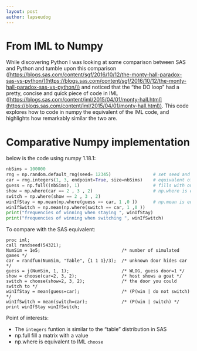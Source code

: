 ```yaml
---
layout: post
author: lapseudog
---
```


# From IML to Numpy
While discovering Python I was looking at some comparison between SAS and Python and tumble upon this comparison ([https://blogs.sas.com/content/sgf/2016/10/12/the-monty-hall-paradox-sas-vs-python/](https://blogs.sas.com/content/sgf/2016/10/12/the-monty-hall-paradox-sas-vs-python/)) and noticed that the “the DO loop” had a pretty, concise and quick piece of code in IML ([https://blogs.sas.com/content/iml/2015/04/01/monty-hall.html](https://blogs.sas.com/content/iml/2015/04/01/monty-hall.html)). This code explores how to code in numpy the equivalent of the IML code, and highlights how remarkably similar the two are.

# Comparative Numpy implementation
below is the code using numpy 1.18.1:

```python
nbSims = 100000
rng = np.random.default_rng(seed= 12345)                # set seed and initialise
car = rng.integers(1, 3, endpoint=True, size=nbSims)    # equivalent of the table distribution
guess = np.full((nbSims), 1)                            # fills with ones
show = np.where(car == 2 , 3 , 2)                       # np.where is equivalent of the choose method
switch = np.where(show == 2 , 3 , 2)
winIfStay = np.mean(np.where(guess == car, 1 ,0 ))      # np.mean is equivalent to the IML mean
winIfSwitch = np.mean(np.where(switch == car, 1 ,0 ))
print("frequencies of winning when staying ", winIfStay)
print("frequencies of winning when switching ", winIfSwitch)
```

To compare with the SAS equivalent:

```sas
proc iml;
call randseed(54321);
NumSim = 1e5;                               /* number of simulated games */
car = randfun(NumSim, "Table", {1 1 1}/3);  /* unknown door hides car */
guess = j(NumSim, 1, 1);                    /* WLOG, guess door=1 */
show = choose(car=2, 3, 2);                 /* host shows a goat */
switch = choose(show=2, 3, 2);              /* the door you could switch to */
winIfStay = mean(guess=car);                /* (P(win | do not switch) */
winIfSwitch = mean(switch=car);             /* (P(win | switch) */
print winIfStay winIfSwitch;
```

Point of interests:

*   The `integers` funtion is similar to the “table” distribution in SAS
*   np.full fill a matrix with a value
*   np.where is equivalent to IML `choose`
